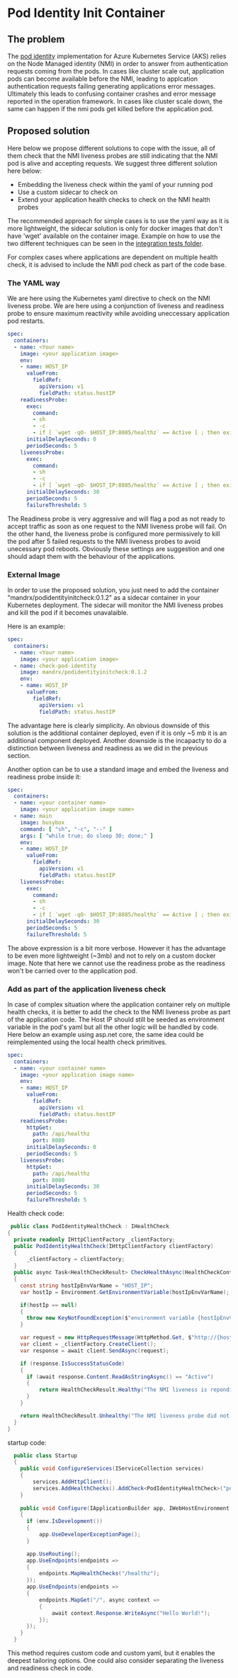 # Pod Identity Init Container

## The problem
The [pod identity](https://github.com/Azure/aad-pod-identity) implementation for Azure Kubernetes Service (AKS) relies on the Node Managed identity (NMI) in order to answer from authentication requests coming from the pods.
In cases like cluster scale out, application pods can become available before the NMI, leading to applcation authentication requests failing generating applications error messages. Ultimately this leads to confusing container crashes and error message reported in the operation framework. In cases like cluster scale down, the same can happen if the nmi pods get killed before the application pod.

## Proposed solution

Here below we propose different solutions to cope with the issue, all of them check that the NMI liveness probes are still indicating that the NMI pod is alive and accepting requests. We suggest three different solution here below: 
* Embedding the liveness check within the yaml of your running pod
* Use a custom sidecar to check on 
* Extend your application health checks to check on the NMI health probes

The recommended approach for simple cases is to use the yaml way as it is more lightweight, the sidecar solution is only for docker images that don't have 'wget' available on the container image. Example on how to use the two different techniques can be seen in the [integration tests folder](cmd/main_integration_test.go).

For complex cases where applications are dependent on multiple health check, it is advised to include the NMI pod check as part of the code base.

### The YAML way

We are here using the Kubernetes yaml directive to check on the NMI liveness probe. We are here using a conjunction of liveness and readiness probe to ensure maximum reactivity while avoiding uneccessary application pod restarts. 

``` yaml
spec:
  containers:
  - name: <Your name>
    image: <your application image>
    env:
    - name: HOST_IP
      valueFrom:
        fieldRef:
          apiVersion: v1
          fieldPath: status.hostIP
    readinessProbe:
      exec:
        command:
        - sh
        - -c
        - if [ `wget -qO- $HOST_IP:8085/healthz` == Active ] ; then exit 0; else exit 1; fi
      initialDelaySeconds: 0
      periodSeconds: 5
    livenessProbe:
      exec:
        command:
        - sh
        - -c
        - if [ `wget -qO- $HOST_IP:8085/healthz` == Active ] ; then exit 0; else exit 1; fi
      initialDelaySeconds: 30
      periodSeconds: 5
      failureThreshold: 5
```
The Readiness probe is very aggressive and will flag a pod as not ready to accept traffic as soon as one request to the NMI liveness probe will fail. On the other hand, the liveness probe is configured more permissively to kill the pod after 5 failed requests to the NMI liveness probes to avoid unecessary pod reboots. 
Obviously these settings are suggestion and one should adapt them with the behaviour of the applications.  

### External Image

In order to use the proposed solution, you just need to add the container "mandrx/podidentityinitcheck:0.1.2" as a sidecar container in your Kubernetes deployment. The sidecar will monitor the NMI liveness probes and kill the pod if it becomes unavalaible.

Here is an example:

``` yaml
spec:
  containers:
  - name: <Your name>
    image: <your application image>
  - name: check-pod-identity
    image: mandrx/podidentityinitcheck:0.1.2
    env:
    - name: HOST_IP
      valueFrom:
        fieldRef:
          apiVersion: v1
          fieldPath: status.hostIP
```

The advantage here is clearly simplicity. An obvious downside of this solution is the additional container deployed, even if it is only ~5 mb it is an additional component deployed. Another downside is the incapacty to do a distinction between liveness and readiness as we did in the previous section.

Another option can be to use a standard image and embed the liveness and readiness probe inside it:
``` yaml
spec:
  containers:
  - name: <your container name>
    image: <your application image name>
  - name: main
    image: busybox
    command: [ "sh", "-c", "--" ]
    args: [ "while true; do sleep 30; done;" ]
    env:
    - name: HOST_IP
      valueFrom:
        fieldRef:
          apiVersion: v1
          fieldPath: status.hostIP
    livenessProbe:
      exec:
        command:
        - sh
        - -c
        - if [ `wget -qO- $HOST_IP:8085/healthz` == Active ] ; then exit 0; else exit 1; fi
      initialDelaySeconds: 30
      periodSeconds: 5
      failureThreshold: 5
```
The above expression is a bit more verbose. However it has the advantage to be even more lightweight (~3mb) and not to rely on a custom docker image. Note that here we cannot use the readiness probe as the readiness won't be carried over to the application pod.

### Add as part of the application liveness check

In case of complex situation where the application container rely on multiple health checks, it is better to add the check to the NMI liveness probe as part of the application code. The Host IP should still be seeded as environment variable in the pod's yaml but all the other logic will be handled by code. Here below an example using asp.net core, the same idea could be reimplemented using the local health check primitives.

``` yaml
spec:
  containers:
  - name: <your container name>
    image: <your application image name>
    env:
    - name: HOST_IP
      valueFrom:
        fieldRef:
          apiVersion: v1
          fieldPath: status.hostIP
    readinessProbe:
      httpGet:
        path: /api/healthz
        port: 8080
      initialDelaySeconds: 0
      periodSeconds: 5
    livenessProbe:
      httpGet:
        path: /api/healthz
        port: 8080
      initialDelaySeconds: 30
      periodSeconds: 5
      failureThreshold: 5
```

Health check code:

``` c#
 public class PodIdentityHealthCheck : IHealthCheck
{
  private readonly IHttpClientFactory _clientFactory;
  public PodIdentityHealthCheck(IHttpClientFactory clientFactory)
  {
      _clientFactory = clientFactory;
  }
  public async Task<HealthCheckResult> CheckHealthAsync(HealthCheckContext context, CancellationToken cancellationToken = default(CancellationToken))
  {
    const string hostIpEnvVarName = "HOST_IP";
    var hostIp = Environment.GetEnvironmentVariable(hostIpEnvVarName);

    if(hostIp == null)
    {
      throw new KeyNotFoundException($"environment variable {hostIpEnvVarName} could not be found in thepod");
    }

    var request = new HttpRequestMessage(HttpMethod.Get, $"http://{hostIp}:8085/healthz");
    var client = _clientFactory.CreateClient();
    var response = await client.SendAsync(request);

    if (response.IsSuccessStatusCode)
    {
      if (await response.Content.ReadAsStringAsync() == "Active")
      {
          return HealthCheckResult.Healthy("The NMI liveness is reponding.");
      }
    }

    return HealthCheckResult.Unhealthy("The NMI liveness probe did not responded as expected.");
  }
}
```

startup code: 

``` C#
  public class Startup
  {
    public void ConfigureServices(IServiceCollection services)
    {
        services.AddHttpClient();
        services.AddHealthChecks().AddCheck<PodIdentityHealthCheck>("pod_identity_health_check");
    }
   
    public void Configure(IApplicationBuilder app, IWebHostEnvironment env)
    {
      if (env.IsDevelopment())
      {
          app.UseDeveloperExceptionPage();
      }

      app.UseRouting();
      app.UseEndpoints(endpoints =>
      {
          endpoints.MapHealthChecks("/healthz");
      });
      app.UseEndpoints(endpoints =>
      {
          endpoints.MapGet("/", async context =>
          {
              await context.Response.WriteAsync("Hello World!");
          });
      });
    }
  }
```

This method requires custom code and custom yaml, but it enables the deepest tailoring options. 
One could also consider separating the liveness and readiness check in code.

